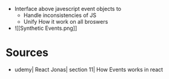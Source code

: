 - Interface above javescript event objects to
    - Handle inconsistencies of JS
    - Unify How it work on all broswers
- ![[Synthetic Events.png]]

# Sources

- udemy| React Jonas| section 11| How Events works in react
